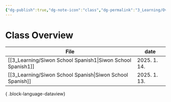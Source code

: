 ```yaml
---
{"dg-publish":true,"dg-note-icon":"class","dg-permalink":"3_Learning/Overview/class","tags":["class","overview"],"permalink":"/3_Learning/Overview/class/","dgPassFrontmatter":true,"noteIcon":"class"}
---
```


# Class Overview
| File                                                           | date         |
| -------------------------------------------------------------- | ------------ |
| [[3_Learning/Siwon School Spanish1\|Siwon School Spanish1]] | 2025. 1. 14. |
| [[3_Learning/Siwon School Spanish\|Siwon School Spanish]]   | 2025. 1. 13. |

{ .block-language-dataview}